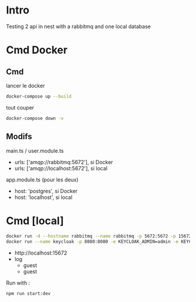 # Intro 
Testing 2 api in nest with a rabbitmq and one local database 

# Cmd Docker

## Cmd
lancer le docker
```bash
docker-compose up --build
```

tout couper 
```bash
docker-compose down -v
```

## Modifs

main.ts / user.module.ts 
- urls: ['amqp://rabbitmq:5672'], si Docker
- urls: ['amqp://localhost:5672'], si local

app.module.ts (pour les deux)
- host: 'postgres', si Docker
- host: 'localhost', si local

# Cmd [local]

```bash
docker run -d --hostname rabbitmq --name rabbitmq -p 5672:5672 -p 15672:15672 rabbitmq:3-management
docker run --name keycloak -p 8080:8080 -e KEYCLOAK_ADMIN=admin -e KEYCLOAK_ADMIN_PASSWORD=admin quay.io/keycloak/keycloak:24.0.1 start-dev
```

- http://localhost:15672
- log 
    - guest
    - guest

Run with :

```bash
npm run start:dev
```

